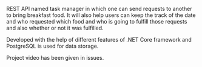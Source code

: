 REST API named task manager in which one can send requests to another to bring breakfast food. 
It will also help users can keep the track of the date and who requested which food and who is going
to fulfill those requests and also whether or not it was fulfilled.

Developed with the help of different features of .NET Core framework and PostgreSQL is used for data
storage.

Project video has been given in issues.
